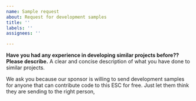 ```yaml
---
name: Sample request
about: Request for development samples
title: ''
labels: ''
assignees: ''

---
```


**Have you had any experience in developing similar projects before?? Please describe.**
A clear and concise description of what you have done to similar projects.

We ask you because our sponsor is willing to send development samples for anyone that can contribute code to this ESC for free. Just let them think they are sending to the right person,
